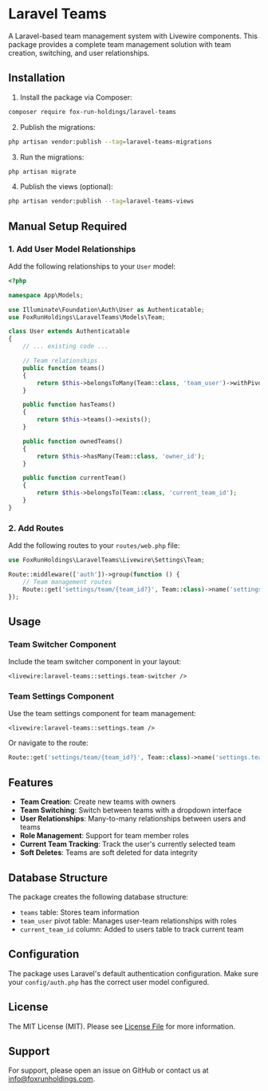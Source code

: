 # Laravel Teams

A Laravel-based team management system with Livewire components. This package provides a complete team management solution with team creation, switching, and user relationships.

## Installation

1. Install the package via Composer:

```bash
composer require fox-run-holdings/laravel-teams
```

2. Publish the migrations:

```bash
php artisan vendor:publish --tag=laravel-teams-migrations
```

3. Run the migrations:

```bash
php artisan migrate
```

4. Publish the views (optional):

```bash
php artisan vendor:publish --tag=laravel-teams-views
```

## Manual Setup Required

### 1. Add User Model Relationships

Add the following relationships to your `User` model:

```php
<?php

namespace App\Models;

use Illuminate\Foundation\Auth\User as Authenticatable;
use FoxRunHoldings\LaravelTeams\Models\Team;

class User extends Authenticatable
{
    // ... existing code ...

    // Team relationships
    public function teams()
    {
        return $this->belongsToMany(Team::class, 'team_user')->withPivot('role')->withTimestamps();
    }

    public function hasTeams()
    {
        return $this->teams()->exists();
    }

    public function ownedTeams()
    {
        return $this->hasMany(Team::class, 'owner_id');
    }

    public function currentTeam()
    {
        return $this->belongsTo(Team::class, 'current_team_id');
    }
}
```

### 2. Add Routes

Add the following routes to your `routes/web.php` file:

```php
use FoxRunHoldings\LaravelTeams\Livewire\Settings\Team;

Route::middleware(['auth'])->group(function () {
    // Team management routes
    Route::get('settings/team/{team_id?}', Team::class)->name('settings.team');
});
```

## Usage

### Team Switcher Component

Include the team switcher component in your layout:

```blade
<livewire:laravel-teams::settings.team-switcher />
```

### Team Settings Component

Use the team settings component for team management:

```blade
<livewire:laravel-teams::settings.team />
```

Or navigate to the route:

```php
Route::get('settings/team/{team_id?}', Team::class)->name('settings.team');
```

## Features

- **Team Creation**: Create new teams with owners
- **Team Switching**: Switch between teams with a dropdown interface
- **User Relationships**: Many-to-many relationships between users and teams
- **Role Management**: Support for team member roles
- **Current Team Tracking**: Track the user's currently selected team
- **Soft Deletes**: Teams are soft deleted for data integrity

## Database Structure

The package creates the following database structure:

- `teams` table: Stores team information
- `team_user` pivot table: Manages user-team relationships with roles
- `current_team_id` column: Added to users table to track current team

## Configuration

The package uses Laravel's default authentication configuration. Make sure your `config/auth.php` has the correct user model configured.

## License

The MIT License (MIT). Please see [License File](LICENSE.md) for more information.

## Support

For support, please open an issue on GitHub or contact us at info@foxrunholdings.com. 